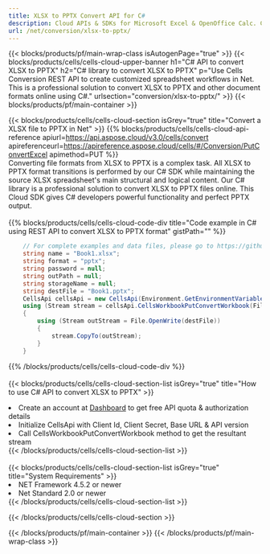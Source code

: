 ```yaml
---
title: XLSX to PPTX Convert API for C# 
description: Cloud APIs & SDKs for Microsoft Excel & OpenOffice Calc. Convert spreadsheet to other format file. 
url: /net/conversion/xlsx-to-pptx/
---
```



{{< blocks/products/pf/main-wrap-class isAutogenPage="true" >}}
{{< blocks/products/cells/cells-cloud-upper-banner h1="C# API to convert XLSX to PPTX" h2="C# library to convert XLSX to PPTX" p="Use Cells Conversion REST API to create customized spreadsheet workflows in Net. This is a professional solution to convert XLSX to PPTX and other document formats online using C#." urlsection="conversion/xlsx-to-pptx/" >}}
{{< blocks/products/pf/main-container >}}

{{< blocks/products/cells/cells-cloud-section isGrey="true"  title="Convert a XLSX file to PPTX in Net" >}}
{{% blocks/products/cells/cells-cloud-api-reference  apiurl=https://api.aspose.cloud/v3.0/cells/convert  apireferenceurl=https://apireference.aspose.cloud/cells/#/Conversion/PutConvertExcel  apimethod=PUT %}}
<br/>
Converting file formats from XLSX to PPTX is a complex task. All XLSX to PPTX format transitions is performed by our C# SDK while maintaining the source XLSX spreadsheet's main structural and logical content. Our C# library is a professional solution to convert XLSX to PPTX files online. This Cloud SDK gives C# developers powerful functionality and perfect PPTX output.
<br/>
<br/>
{{% blocks/products/cells/cells-cloud-code-div title="Code example in C# using REST API to convert XLSX to PPTX format" gistPath="" %}}
 
```cs
    // For complete examples and data files, please go to https://github.com/aspose-cells-cloud/aspose-cells-cloud-dotnet/
    string name = "Book1.xlsx";
    string format = "pptx";
    string password = null;
    string outPath = null;
    string storageName = null;
    string destFile = "Book1.pptx";
    CellsApi cellsApi = new CellsApi(Environment.GetEnvironmentVariable("ProductClientId"), Environment.GetEnvironmentVariable("ProductClientSecret"));
    using (Stream stream = cellsApi.CellsWorkbookPutConvertWorkbook(File.OpenRead(name), format, password, outPath, storageName))
    {
        using (Stream outStream = File.OpenWrite(destFile))
        {
            stream.CopyTo(outStream);
        }
    }
```
 
{{% /blocks/products/cells/cells-cloud-code-div  %}}
<br/>
<br/>
{{< blocks/products/cells/cells-cloud-section-list isGrey="true"  title="How to use C# API to convert  XLSX to PPTX" >}}
<li>Create an account at <a href="https://dashboard.aspose.cloud/">Dashboard</a> to get free API quota & authorization details</li>
<li>Initialize CellsApi with Client Id, Client Secret, Base URL & API version</li>
<li>Call CellsWorkbookPutConvertWorkbook method to get the resultant stream</li>
{{< /blocks/products/cells/cells-cloud-section-list >}}
<br/>
<br/>
{{< blocks/products/cells/cells-cloud-section-list isGrey="true"  title="System Requirements" >}}
<li>NET Framework 4.5.2 or newer</li>
<li>Net Standard 2.0 or newer</li>
{{< /blocks/products/cells/cells-cloud-section-list >}}

{{< /blocks/products/cells/cells-cloud-section >}}

{{< /blocks/products/pf/main-container >}}
{{< /blocks/products/pf/main-wrap-class >}}
